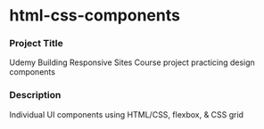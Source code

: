 # html-css-components

### Project Title
Udemy Building Responsive Sites Course project practicing design components

### Description
Individual UI components using HTML/CSS, flexbox, & CSS grid
